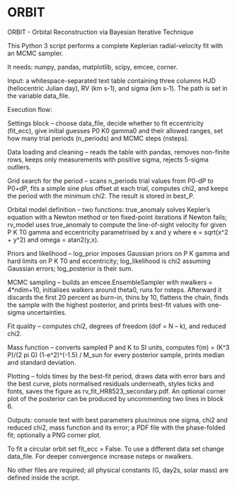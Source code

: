 # ORBIT
ORBIT - Orbital Reconstruction via Bayesian Iterative Technique

This Python 3 script performs a complete Keplerian radial-velocity fit with an MCMC sampler.

It needs: numpy, pandas, matplotlib, scipy, emcee, corner.

Input: a whitespace-separated text table containing three columns
HJD (heliocentric Julian day), RV (km s-1), and sigma (km s-1).
The path is set in the variable data_file.

Execution flow:

Settings block – choose data_file, decide whether to fit eccentricity (fit_ecc), give initial guesses P0 K0 gamma0 and their allowed ranges, set how many trial periods (n_periods) and MCMC steps (nsteps).

Data loading and cleaning – reads the table with pandas, removes non-finite rows, keeps only measurements with positive sigma, rejects 5-sigma outliers.

Grid search for the period – scans n_periods trial values from P0-dP to P0+dP, fits a simple sine plus offset at each trial, computes chi2, and keeps the period with the minimum chi2. The result is stored in best_P.

Orbital model definition – two functions:
true_anomaly solves Kepler’s equation with a Newton method or ten fixed-point iterations if Newton fails;
rv_model uses true_anomaly to compute the line-of-sight velocity for given P K T0 gamma and eccentricity parametrised by x and y where e = sqrt(x^2 + y^2) and omega = atan2(y,x).

Priors and likelihood – log_prior imposes Gaussian priors on P K gamma and hard limits on P K T0 and eccentricity; log_likelihood is chi2 assuming Gaussian errors; log_posterior is their sum.

MCMC sampling – builds an emcee.EnsembleSampler with nwalkers = 4*ndim+10, initialises walkers around theta0, runs for nsteps. Afterward it discards the first 20 percent as burn-in, thins by 10, flattens the chain, finds the sample with the highest posterior, and prints best-fit values with one-sigma uncertainties.

Fit quality – computes chi2, degrees of freedom (dof = N – k), and reduced chi2.

Mass function – converts sampled P and K to SI units, computes f(m) = (K^3 P)/(2 pi G) (1-e^2)^(-1.5) / M_sun for every posterior sample, prints median and standard deviation.

Plotting – folds times by the best-fit period, draws data with error bars and the best curve, plots normalised residuals underneath, styles ticks and fonts, saves the figure as rv_fit_HR8523_secondary.pdf. An optional corner plot of the posterior can be produced by uncommenting two lines in block 6.

Outputs: console text with best parameters plus/minus one sigma, chi2 and reduced chi2, mass function and its error; a PDF file with the phase-folded fit; optionally a PNG corner plot.

To fit a circular orbit set fit_ecc = False.
To use a different data set change data_file.
For deeper convergence increase nsteps or nwalkers.

No other files are required; all physical constants (G, day2s, solar mass) are defined inside the script.

